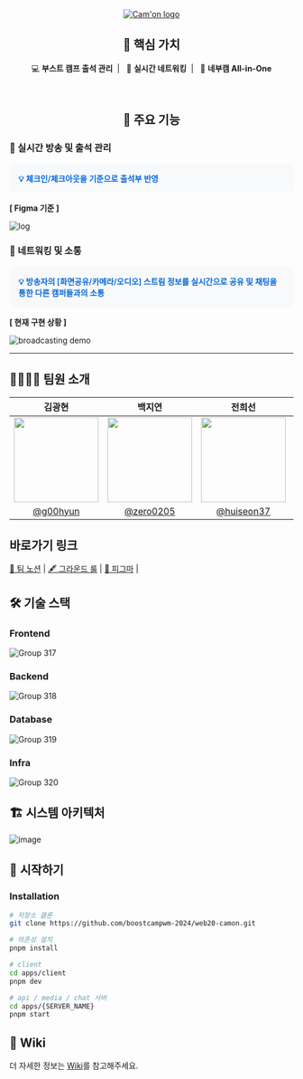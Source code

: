 <div align="center">
    <a href="https://cam-on.site/">
        <img src="https://github.com/user-attachments/assets/c3e159b5-0864-478f-96c0-1739fe50f1aa
" alt="Cam'on logo">
    </a>
    <br />
    <h2>🌟 핵심 가치</h2>
    <p>
        💻 <b>부스트 캠프 출석 관리</b>&nbsp;&nbsp;|&nbsp;&nbsp;
        🤝 <b>실시간 네트워킹</b>&nbsp;&nbsp;|&nbsp;&nbsp;
        👥 <b>네부캠 All-in-One</b>
    </p>
</div>

<br/>

<div align="center">
 <h2>🎯 주요 기능</h2>
 
 <div align="left">
   <h3>📍 실시간 방송 및 출석 관리</h3>
   <div class="feature-card">
     <p class="feature-highlight">💡 체크인/체크아웃을 기준으로 출석부 반영</p>
   </div>
   <p><strong>[ Figma 기준 ]</strong></p>
   <img src="https://github.com/user-attachments/assets/1139f959-69e7-43f3-bad0-627ddf50de61" alt="log"/>
   
   <h3>📍 네트워킹 및 소통</h3>
   <div class="feature-card">
     <p class="feature-highlight">💡 방송자의 [화면공유/카메라/오디오] 스트림 정보를 실시간으로 공유 및 채팅을 통한 다른 캠퍼들과의 소통</p>
   </div>
   <p><strong>[ 현재 구현 상황 ]</strong></p>
   <img src="https://github.com/user-attachments/assets/b193663d-c22a-4c3d-8b7c-e80336d69d76" alt="broadcasting demo"/>
 </div>
</div>

<style>
.feature-card {
 background-color: #f8f9fa;
 padding: 1rem;
 border-radius: 8px;
 margin: 1rem 0;
}

.feature-highlight {
 color: #0366d6;
 font-weight: 600;
 margin: 0;
}
</style>

<hr/>



## 👨‍👩‍👧‍👦 팀원 소개
| 김광현| 백지연 | 전희선 | 한승헌 |
|:---:|:---:|:---:|:---:|
| <img src="https://github.com/g00hyun.png" width="150" height="150"> | <img src="https://github.com/zero0205.png" width="150" height="150"> | <img src="https://github.com/huiseon37.png" width="150" height="150"> | <img src="https://github.com/seungheon123.png" width="150" height="150"> |
| [@g00hyun](https://github.com/g00hyun) | [@zero0205](https://github.com/zero0205) | [@huiseon37](https://github.com/huiseon37) | [@seungheon123](https://github.com/seungheon123) |


## 바로가기 링크
<p align='left'>
<a href='https://intelligent-broker-ff0.notion.site/Cam-on-1290201238ac808ebb56d75e07685ae4'>📒 팀 노션</a> | 
<a href='https://intelligent-broker-ff0.notion.site/410fe8414eee4709b4dc0be015f7cca9'>🖋️ 그라운드 룰</a> | 
<a href='https://www.figma.com/design/ckY510YXPKJJUoURVxlmYz/Cam'on?node-id=0-1&node-type=canvas&t=BIq7ck3oUBLHea8J-0'>🎨 피그마</a> | 
</p>



## 🛠️ 기술 스택
### Frontend
![Group 317](https://github.com/user-attachments/assets/392d0b31-1c9c-49c0-b931-aac4fe95eb68)

### Backend
![Group 318](https://github.com/user-attachments/assets/f67a3f30-d29d-499a-baf0-7b27980fc336)

### Database
![Group 319](https://github.com/user-attachments/assets/3c0f9308-7b36-481d-9023-965147b5a6f4)

### Infra
![Group 320](https://github.com/user-attachments/assets/0d4f1d40-c539-4ccd-972c-57dd9d99ade6)

## 🏗️ 시스템 아키텍처
![image](https://github.com/user-attachments/assets/a43e78a1-f507-4dee-8eb3-765ffbe60848)

## 🚀 시작하기
### Installation
```bash
# 저장소 클론
git clone https://github.com/boostcampwm-2024/web20-camon.git

# 의존성 설치
pnpm install

# client
cd apps/client
pnpm dev

# api / media / chat 서버
cd apps/{SERVER_NAME}
pnpm start
```

## 📝 Wiki
더 자세한 정보는 <a href="https://github.com/boostcampwm-2024/web20-camon/wiki">Wiki</a>를 참고해주세요.
